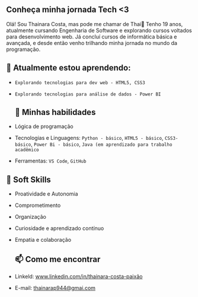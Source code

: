 ## Conheça minha jornada Tech <3
Olá! Sou Thainara Costa, mas pode me chamar de Thai👋
Tenho 19 anos, atualmente cursando Engenharia de Software e explorando cursos voltados para desenvolvimento web. Já concluí cursos de informática básica e avançada, e desde então venho trilhando minha jornada no mundo da programação.

## 🌱 Atualmente estou aprendendo:

- `Explorando tecnologias para dev web - HTML5, CSS3`
- `Explorando tecnologias para análise de dados - Power BI`

  ## 🚀 Minhas habilidades
- Lógica de programação
- Tecnologias e Linguagens: `Python - básico`, `HTML5 - básico`, `CSS3- básico`, `Power Bi - básico`, `Java (em aprendizado para trabalho acadêmico`
- Ferramentas: `VS Code`, `GitHub`

## 🤝 Soft Skills

- Proatividade e Autonomia  
- Comprometimento  
- Organização  
- Curiosidade e aprendizado contínuo  
- Empatia e colaboração

    ## 📫 Como me encontrar

- Linkeld: www.linkedin.com/in/thainara-costa-paixão
- E-mail: thainarap944@gmai.com

  

